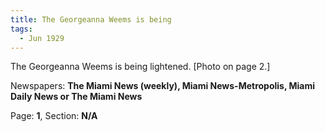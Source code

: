 ```yaml
---  
title: The Georgeanna Weems is being  
tags:  
  - Jun 1929  
---  
```

  
The Georgeanna Weems is being lightened. [Photo on page 2.]  
  
Newspapers: **The Miami News (weekly), Miami News-Metropolis, Miami Daily News or The Miami News**  
  
Page: **1**, Section: **N/A** 
